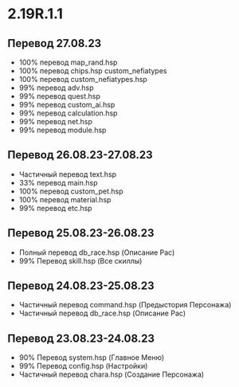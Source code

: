 # 2.19R.1.1
## Перевод 27.08.23
- 100% перевод map_rand.hsp
- 100% перевод chips.hsp custom_nefiatypes
- 100% перевод custom_nefiatypes.hsp
- 99% перевод adv.hsp
- 99% перевод quest.hsp
- 99% перевод custom_ai.hsp
- 99% перевод calculation.hsp
- 99% перевод net.hsp
- 99% перевод module.hsp

## Перевод 26.08.23-27.08.23
- Частичный перевод text.hsp
- 33% перевод main.hsp
- 100% перевод custom_pet.hsp
- 100% перевод material.hsp
- 99% перевод etc.hsp

## Перевод 25.08.23-26.08.23
- Полный перевод db_race.hsp (Описание Рас)
- 99% Перевод skill.hsp (Все скиллы)

## Перевод 24.08.23-25.08.23
- Частичный перевод command.hsp (Предыстория Персонажа)
- Частичный перевод db_race.hsp (Описание Рас)

## Перевод 23.08.23-24.08.23
- 90% Перевод system.hsp (Главное Меню)
- 99% Перевод config.hsp (Настройки)
- Частичный перевод chara.hsp (Создание Персонажа)
